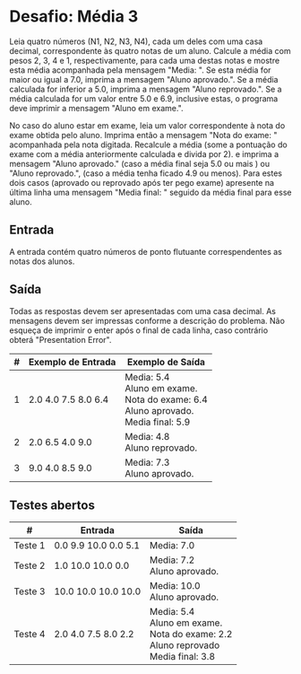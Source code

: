 # Desafio: Média 3

Leia quatro números (N1, N2, N3, N4), cada um deles com uma casa decimal, correspondente às quatro notas de um aluno. Calcule a média com pesos 2, 3, 4 e 1, respectivamente, para cada uma destas notas e mostre esta média acompanhada pela mensagem "Media: ". Se esta média for maior ou igual a 7.0, imprima a mensagem "Aluno aprovado.". Se a média calculada for inferior a 5.0, imprima a mensagem "Aluno reprovado.". Se a média calculada for um valor entre 5.0 e 6.9, inclusive estas, o programa deve imprimir a mensagem "Aluno em exame.".

No caso do aluno estar em exame, leia um valor correspondente à nota do exame obtida pelo aluno. Imprima então a mensagem "Nota do exame: " acompanhada pela nota digitada. Recalcule a média (some a pontuação do exame com a média anteriormente calculada e divida por 2). e imprima a mensagem "Aluno aprovado." (caso a média final seja 5.0 ou mais ) ou "Aluno reprovado.", (caso a média tenha ficado 4.9 ou menos). Para estes dois casos (aprovado ou reprovado após ter pego exame) apresente na última linha uma mensagem "Media final: " seguido da média final para esse aluno.

## Entrada

A entrada contém quatro números de ponto flutuante correspendentes as notas dos alunos.

## Saída

Todas as respostas devem ser apresentadas com uma casa decimal. As mensagens devem ser impressas conforme a descrição do problema. Não esqueça de imprimir o enter após o final de cada linha, caso contrário obterá "Presentation Error".

|#|Exemplo de Entrada|Exemplo de Saída|
|---|---|---|
|1|2.0 4.0 7.5 8.0 6.4|Media: 5.4<br>Aluno em exame.<br>Nota do exame: 6.4<br>Aluno aprovado.<br>Media final: 5.9|
|2|2.0 6.5 4.0 9.0|Media: 4.8<br>Aluno reprovado.|
|3|9.0 4.0 8.5 9.0|Media: 7.3<br>Aluno aprovado.|

## Testes abertos

|#|Entrada|Saída|
|---|---|---|
|Teste 1|0.0 9.9 10.0 0.0 5.1|Media: 7.0|
|Teste 2|1.0 10.0 10.0 0.0|Media: 7.2<br>Aluno aprovado.|
|Teste 3|10.0 10.0 10.0 10.0|Media: 10.0<br>Aluno aprovado.|
|Teste 4|2.0 4.0 7.5 8.0 2.2|Media: 5.4<br>Aluno em exame.<br>Nota do exame: 2.2<br>Aluno reprovado<br>Media final: 3.8|

